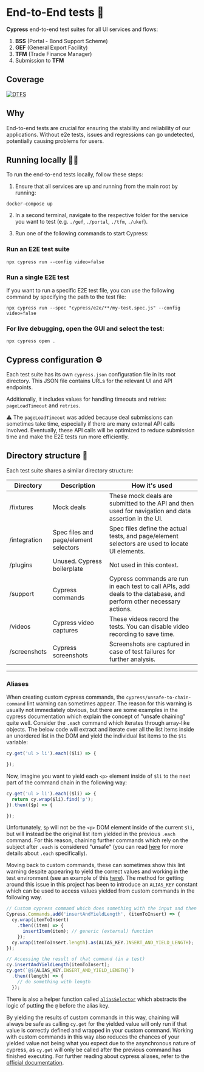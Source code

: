 # End-to-End tests 🧪

**Cypress** end-to-end test suites for all UI services and flows:

1) **BSS** (Portal - Bond Support Scheme)
2) **GEF** (General Export Facility)
3) **TFM** (Trade Finance Manager)
4) Submission to **TFM**

## Coverage

[![DTFS](https://img.shields.io/endpoint?url=https://cloud.cypress.io/badge/count/sefntb/main&style=for-the-badge&logo=cypress)](https://cloud.cypress.io/projects/sefntb/runs)

## Why

End-to-end tests are crucial for ensuring the stability and reliability of our applications. Without e2e tests, issues and regressions can go undetected, potentially causing problems for users.

## Running locally 🏃‍♂️

To run the end-to-end tests locally, follow these steps:

1. Ensure that all services are up and running from the main root by running:

```shell
docker-compose up
```

2. In a second terminal, navigate to the respective folder for the service you want to test (e.g. `./gef`, `./portal`, `./tfm`, `./ukef`).

3. Run one of the following commands to start Cypress:

### **Run an E2E test suite**

```shell
npx cypress run --config video=false
```

### **Run a single E2E test**

If you want to run a specific E2E test file, you can use the following command by specifying the path to the test file:

```shell
npx cypress run --spec "cypress/e2e/**/my-test.spec.js" --config video=false
```

### **For live debugging, open the GUI and select the test:**

```shell
npx cypress open .
```

## Cypress configuration ⚙️

Each test suite has its own `cypress.json` configuration file in its root directory. This JSON file contains URLs for the relevant UI and API endpoints.

Additionally, it includes values for handling timeouts and retries: `pageLoadTimeout` and `retries`.

⚠️ The `pageLoadTimeout` was added because deal submissions can sometimes take time, especially if there are many external API calls involved. Eventually, these API calls will be optimized to reduce submission time and make the E2E tests run more efficiently.

## Directory structure 📂

Each test suite shares a similar directory structure:

| Directory | Description | How it's used |
| --------- | ----------- | ------------- |
| /fixtures | Mock deals | These mock deals are submitted to the API and then used for navigation and data assertion in the UI. |
| /integration | Spec files and page/element selectors | Spec files define the actual tests, and page/element selectors are used to locate UI elements. |
| /plugins | Unused. Cypress boilerplate | Not used in this context. |
| /support | Cypress commands | Cypress commands are run in each test to call APIs, add deals to the database, and perform other necessary actions. |
| /videos | Cypress video captures | These videos record the tests. You can disable video recording to save time. |
| /screenshots | Cypress screenshots | Screenshots are captured in case of test failures for further analysis. |

---

### Aliases

When creating custom cypress commands, the `cypress/unsafe-to-chain-command` lint warning can sometimes appear. The reason for this warning is usually not immediately obvious, but there are some examples in the cypress documentation which explain the concept of "unsafe chaining" quite well. Consider the `.each` command which iterates through array-like objects. The below code will extract and iterate over all the list items inside an unordered list in the DOM and yield the individual list items to the `$li` variable:

```javascript
cy.get('ul > li').each(($li) => {

});
```

Now, imagine you want to yield each `<p>` element inside of `$li` to the next part of the command chain in the following way:

```javascript
cy.get('ul > li').each(($li) => {
  return cy.wrap($li).find('p');
}).then(($p) => {

});
```
Unfortunately, `$p` will not be the `<p>` DOM element inside of the current `$li`, but will instead be the original list item yielded in the previous `.each` command. For this reason, chaining further commands which rely on the subject after `.each` is considered "unsafe" (you can read [here](https://docs.cypress.io/api/commands/each) for more details about `.each` specifically).

Moving back to custom commands, these can sometimes show this lint warning despite appearing to yield the correct values and working in the test environment (see an example of this [here](https://github.com/cypress-io/cypress-example-kitchensink/issues/661)). The method for getting around this issue in this project has been to introduce an `ALIAS_KEY` constant which can be used to access values yielded from custom commands in the following way.

```javascript
// Custom cypress command which does something with the input and then yields a value
Cypress.Commands.add('insertAndYieldLength', (itemToInsert) => {
  cy.wrap(itemToInsert)
    .then((item) => {
      insertItem(item); // generic (external) function
    });
  cy.wrap(itemToInsert.length).as(ALIAS_KEY.INSERT_AND_YIELD_LENGTH);
});

// Accessing the result of that command (in a test)
cy.insertAndYieldLength(itemToInsert);
cy.get(`@${ALIAS_KEY.INSERT_AND_YIELD_LENGTH}`)
  .then((length) => {
    // do something with length
  });
```

There is also a helper function called [`aliasSelector`](./support/alias-selector.js) which abstracts the logic of putting the `@` before the alias key.

By yielding the results of custom commands in this way, chaining will always be safe as calling `cy.get` for the yielded value will only run if that value is correctly defined and wrapped in your custom command. Working with custom commands in this way also reduces the chances of your yielded value not being what you expect due to the asynchronous nature of cypress, as `cy.get` will only be called after the previous command has finished executing. For further reading about cypress aliases, refer to the [official documentation](https://docs.cypress.io/guides/core-concepts/variables-and-aliases#Aliases).